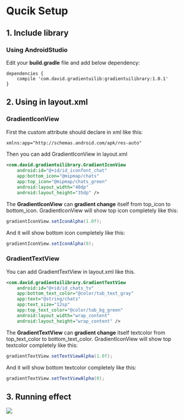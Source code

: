 # Qucik Setup
## 1. Include library
### Using AndroidStudio
Edit your **build.gradle** file and add below dependency:
```
dependencies {
    compile 'com.david.gradientuilib:gradientuilibrary:1.0.1'
}
```

## 2. Using in layout.xml
### GradientIconView

First the custom attribute should declare in xml like this:
```xml
xmlns:app="http://schemas.android.com/apk/res-auto"
```

Then you can add GradientIconView in layout.xml
```xml
<com.david.gradientuilibrary.GradientIconView
    android:id="@+id/id_iconfont_chat"
    app:bottom_icon="@mipmap/chats"
    app:top_icon="@mipmap/chats_green"
    android:layout_width="40dp"
    android:layout_height="35dp" />
```

The **GradientIconView** can **gradient change** itself from top_icon to bottom_icon.
GradientIconView will show top icon completely like this:
```java
gradientIconView.setIconAlpha(1.0f);
```
And it will show bottom icon completely like this:
```java
gradientIconView.setIconAlpha(0);
```

### GradientTextView

You can add GradientTextView in layout.xml like this.
```xml
<com.david.gradientuilibrary.GradientTextView
    android:id="@+id/id_chats_tv"
    app:bottom_text_color="@color/tab_text_gray"
    app:text="@string/chats"
    app:text_size="12sp"
    app:top_text_color="@color/tab_bg_green"
    android:layout_width="wrap_content"
    android:layout_height="wrap_content" />
```

The **GradientTextView** can **gradient change** itself textcolor from top_text_color to bottom_text_color.
GradientIconView will show top textcolor completely like this:
```java
gradientTextView.setTextViewAlpha(1.0f);
```
And it will show bottom textcolor completely like this:
```java
gradientTextView.setTextViewAlpha(0);
```

## 3. Running effect
![](https://github.com/wangdong20/First-android-repository/blob/master/wechatsample.gif)